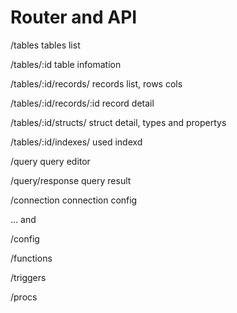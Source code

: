 # Router and API

/tables tables list

/tables/:id table infomation

/tables/:id/records/ records list, rows cols

/tables/:id/records/:id record detail

/tables/:id/structs/ struct detail, types and propertys

/tables/:id/indexes/ used indexd

/query query editor

/query/response query result

/connection connection config

... and

/config

/functions

/triggers

/procs

